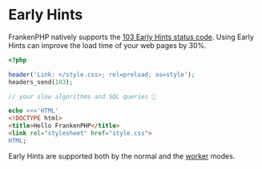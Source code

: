 # Early Hints

FrankenPHP natively supports the [103 Early Hints status code](https://developer.chrome.com/blog/early-hints/).
Using Early Hints can improve the load time of your web pages by 30%.

```php
<?php

header('Link: </style.css>; rel=preload; as=style');
headers_send(103);

// your slow algorithms and SQL queries 🤪

echo <<<'HTML'
<!DOCTYPE html>
<title>Hello FrankenPHP</title>
<link rel="stylesheet" href="style.css">
HTML;
```

Early Hints are supported both by the normal and the [worker](worker.md) modes.
